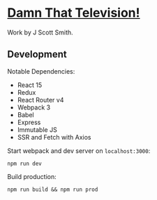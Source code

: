 # [Damn That Television!](https://www.youtube.com/watch?v=i6ZVEMzvZIY)

Work by J Scott Smith.

## Development

Notable Dependencies:

- React 15
- Redux
- React Router v4
- Webpack 3
- Babel
- Express
- Immutable JS
- SSR and Fetch with Axios

Start webpack and dev server on `localhost:3000`:

```
npm run dev
```

Build production:

```
npm run build && npm run prod
```

